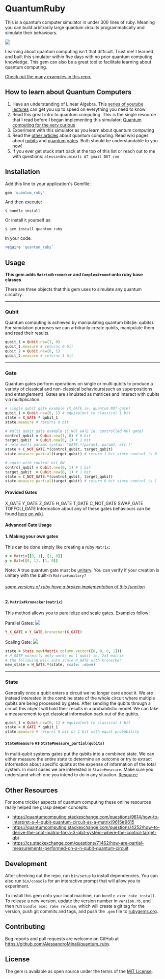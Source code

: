 
# QuantumRuby

This is a quantum computer simulator in under 300 lines of ruby. Meaning you can build arbitrarily large quantum circuits programmatically and simulate their behaviours.

<img src="https://upload.wikimedia.org/wikipedia/commons/thumb/6/65/Qcircuit_CNOTfromSQRTSWAP.svg/1024px-Qcircuit_CNOTfromSQRTSWAP.svg.png" />

Learning about quantum computing isn't that difficult. Trust me! I learned and built this simulator within five days with no prior quantum computing knowledge. This gem can also be a great tool to facilitate learning about quantum computing.

[Check out the many examples in this repo.](https://github.com/AlessandroMinali/quantum_ruby/examples)

## How to learn about Quantum Computers
1. Have an understanding of Linear Algebra. This [series of youtube lectures](https://www.youtube.com/playlist?list=PLZHQObOWTQDPD3MizzM2xVFitgF8hE_ab) can get you up to speed on everything you need to know
2. Read this great intro to quantum computing. This is the single resource that I read before I began implementing this simulator: [Quantum computing for the very curious](https://quantum.country/qcvc)
3. Experiment with this simulator as you learn about quantum computing
4. Read the [other articles](https://quantum.country) about quantum computing. Read wiki pages about [qubits](https://en.wikipedia.org/wiki/Qubit) and [quantum gates](https://en.wikipedia.org/wiki/Quantum_logic_gate). Both should be understandable to you now!
5. If you ever get stuck start back at the top of this list or reach out to me with questions: `alessandro.minali AT gmail DOT com`

## Installation
Add this line to your application's Gemfile:
```ruby
gem 'quantum_ruby'
```

And then execute:

    $ bundle install

Or install it yourself as:

    $ gem install quantum_ruby
In your code:
```ruby
require 'quantum_ruby`
```

## Usage

**This gem adds `Matrix#kronecker` and `Complex#round` onto ruby base classes**

There are three objects that this gem uses to simulate any quantum circuitry.

---
### Qubit
Quantum computing is achieved by manipulating quantum bits(ie. qubits). For simulation purposes we can arbitrarily create qubits, manipulate them and read their results.

```ruby
qubit_1 = Qubit.new(1, 0)
qubit_1.measure # returns 0 bit
qubit_2 = Qubit.new(0, 1)
qubit_2.measure # returns 1 bit
```

---

### Gate
Quantum gates perform operations on single or multi qubits to produce a variety of classical and non-classical behaviours(such as superpositions and entanglement). Gates are simulated as matrices and interact with qubits via multiplication.

```ruby
# single qubit gate example (X_GATE ie. quantum NOT gate)
qubit_1 = Qubit.new(0, 1) # equivalent to classical 1 bit
state = X_GATE * qubit_1
state.measure # returns 0 bit

# multi qubit gate example (C_NOT_GATE ie. controlled NOT gate)
control_qubit = Qubit.new(1, 0) # 0 bit
target_qubit  = Qubit.new(0, 1) # 1 bit
# note multi params syntax: "GATE.*(param1, param2, etc.)"
state = C_NOT_GATE.*(control_qubit, target_qubit) 
state.measure_partial(target_qubit) # return 1 bit since control is 0

# again with control bit ON
control_qubit = Qubit.new(0, 1) # 1 bit
target_qubit  = Qubit.new(0, 1) # 1 bit
state = C_NOT_GATE.*(control_qubit, target_qubit) 
state.measure_partial(target_qubit) # return 0 bit since control is 1
```

#### Provided Gates
X_GATE
Y_GATE
Z_GATE
H_GATE
T_GATE
C_NOT_GATE
SWAP_GATE
TOFFOLI_GATE
Information about any of these gates behaviours can be found [here on wiki](https://en.wikipedia.org/wiki/Quantum_logic_gate).

#### Advanced Gate Usage

#### 1. Making your own gates
This can be done simply like creating a ruby `Matrix`:
```ruby
x = Matrix[[0, 1], [1, 0]]
y = Gate[[0, 1], [1, 0]]
```
Note: A true quantum gate must be [unitary](https://en.wikipedia.org/wiki/Unitary_matrix). You can verify if your creation is unitary with the built-in `Matrix#unitary?`
###### [some versions of ruby have a broken implementation of this function](https://github.com/ruby/matrix/pull/14)
#### 2. `Matrix#kronecker(matrix)`
This method allows you to parallelize and scale gates. Examples follow:

Parallel Gates:
<img src="https://upload.wikimedia.org/wikipedia/commons/d/d5/Parallel_quantum_logic_gates.png" />
```ruby
Y_X_GATE = Y_GATE.kronecker(X_GATE)
```

Scaling Gate:
<img src="https://upload.wikimedia.org/wikipedia/commons/d/d2/Shows_the_application_of_a_hadamard_gate_on_a_state_that_span_two_qubits.png" />
```ruby
state = State.new(Matrix.column_vector([0, 0, 0, 1]))
# H_GATE normally only works on 1 qubit ie. 2x1 matrix
# the following will auto scale H_GATE with kronecker
new_state = H_GATE.*(state, scale: :down)
```

---

### State

Generally once a qubit enters a circuit we no longer care about it. We are instead interested in the combine state of the whole circuit where multiple qubits are being processed by gates. After sending the qubits through a circuit this object will hold their results in a probabilistic model. We can take a measurement to get classical information back out of the qubits.

```ruby
qubit_1 = Qubit.new(0, 1) # equivalent to classical 1 bit
state = H_GATE * qubit_1
state.measure # returns 0 bit or 1 bit with equal probability
```

#### `State#measure` vs `State#measure_partial(qubits)`
In multi-qubit systems gates put the qubits into a combined state. We can either measure the entire state to determine an outcome or try to extract information about specific qubits at the expense of information of the total system. In most cases we are interested in `State#measure`. Make sure you understand which one you intend to do in any situation. [Resource](https://quantum.country/teleportation#background_partial_measurement)

## Other Resources
For some trickier aspects of quantum computing these online resources really helped me grasp deeper concepts:
- https://quantumcomputing.stackexchange.com/questions/9614/how-to-interpret-a-4-qubit-quantum-circuit-as-a-matrix/9615#9615
- https://quantumcomputing.stackexchange.com/questions/4252/how-to-derive-the-cnot-matrix-for-a-3-qbit-system-where-the-control-target-qbi
- https://cs.stackexchange.com/questions/71462/how-are-partial-measurements-performed-on-a-n-qubit-quantum-circuit

## Development

After checking out the repo, run `bin/setup` to install dependencies. You can also run `bin/console` for an interactive prompt that will allow you to experiment.

To install this gem onto your local machine, run `bundle exec rake install`. To release a new version, update the version number in `version.rb`, and then run `bundle exec rake release`, which will create a git tag for the version, push git commits and tags, and push the `.gem` file to [rubygems.org](https://rubygems.org).

## Contributing

Bug reports and pull requests are welcome on GitHub at https://github.com/AlessandroMinali/quantum_ruby.

## License

The gem is available as open source under the terms of the [MIT License](https://opensource.org/licenses/MIT).
